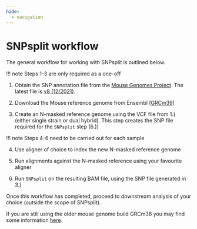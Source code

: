 ```yaml
---
hide:
  - navigation
---
```


# SNPsplit workflow

The general workflow for working with SNPsplit is outlined below.

!!! note
  Steps 1-3 are only required as a one-off

1. Obtain the SNP annotation file from the [Mouse Genomes Project](https://www.mousegenomes.org/). The latest file is [v8 (12/2021)](https://ftp.ebi.ac.uk/pub/databases/mousegenomes/REL-2112-v8-SNPs_Indels/mgp_REL2021_snps.vcf.gz).

2. Download the Mouse reference genome from Ensembl ([GRCm39](https://ftp.ensembl.org/pub/release-108/fasta/mus_musculus/dna/))

3. Create an N-masked reference genome using the VCF file from 1.) (either single strain or dual hybrid). This step creates the SNP file required for the `SNPsplit` step (6.))

!!! note
  Steps 4-6 need to be carried out for each sample

4. Use aligner of choice to index the new N-masked reference genome

5. Run alignments against the N-masked reference using your favourite aligner

6. Run `SNPsplit` on the resulting BAM file, using the SNP file generated in 3.)


Once this workflow has completed, proceed to downstream analysis of your choice (outside the scope of SNPsplit).

If you are still using the older mouse genome build GRCm38 you may find some information [here](./genome_prep/legacy.md).
